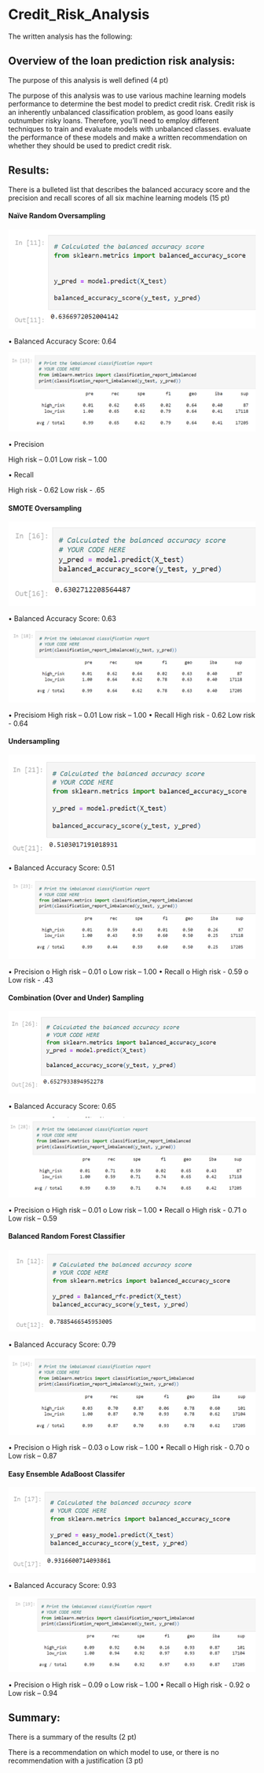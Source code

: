 # Credit_Risk_Analysis

The written analysis has the following:

## Overview of the loan prediction risk analysis:
  The purpose of this analysis is well defined (4 pt)

The purpose of this analysis was to use various machine learning models performance to determine the best model to predict credit risk. Credit risk is an inherently unbalanced classification problem, as good loans easily outnumber risky loans. Therefore, you’ll need to employ different techniques to train and evaluate models with unbalanced classes.
evaluate the performance of these models and make a written recommendation on whether they should be used to predict credit risk.

## Results:
There is a bulleted list that describes the balanced accuracy score and the precision and recall scores of all six machine learning models (15 pt)
#### Naïve Random Oversampling

![Alt Text](https://github.com/lauren1478/Credit_Risk_Analysis/blob/main/PNGs/NRS1.PNG)

  •	Balanced Accuracy Score: 0.64

![Alt Text](https://github.com/lauren1478/Credit_Risk_Analysis/blob/main/PNGs/NRS2.PNG)

  •	Precision
  
  High risk – 0.01
  Low risk – 1.00
  
  • Recall
  
  High risk - 0.62
  Low risk - .65

#### SMOTE Oversampling

![Alt Text](https://github.com/lauren1478/Credit_Risk_Analysis/blob/main/PNGs/SMOTE1.PNG) 
  
  •	Balanced Accuracy Score: 0.63

![Alt Text](https://github.com/lauren1478/Credit_Risk_Analysis/blob/main/PNGs/SMOTE2.PNG) 

  •	Precisiom
      High risk – 0.01
      Low risk – 1.00
  •	Recall
      High risk - 0.62
      Low risk - 0.64

#### Undersampling

![Alt Text](https://github.com/lauren1478/Credit_Risk_Analysis/blob/main/PNGs/Over1.PNG)  

  •	Balanced Accuracy Score: 0.51

![Alt Text](https://github.com/lauren1478/Credit_Risk_Analysis/blob/main/PNGs/over2.PNG) 

  •	Precision
    o	High risk – 0.01
    o	Low risk – 1.00
  •	Recall
    o	High risk - 0.59
    o	Low risk - .43

#### Combination (Over and Under) Sampling

![Alt Text](https://github.com/lauren1478/Credit_Risk_Analysis/blob/main/PNGs/overandunder1.PNG)

  •	Balanced Accuracy Score: 0.65

![Alt Text](https://github.com/lauren1478/Credit_Risk_Analysis/blob/main/PNGs/overandunder2.PNG) 

  •	Precision
    o	High risk – 0.01
    o Low risk – 1.00
  •	Recall
    o	High risk - 0.71
    o	Low risk – 0.59

#### Balanced Random Forest Classifier

![Alt Text](https://github.com/lauren1478/Credit_Risk_Analysis/blob/main/PNGs/RFM1.PNG)
  
  •	Balanced Accuracy Score: 0.79

![Alt Text](https://github.com/lauren1478/Credit_Risk_Analysis/blob/main/PNGs/RFM2.PNG) 

  •	Precision
    o	High risk – 0.03
    o	Low risk – 1.00
  •	Recall
    o	High risk - 0.70
    o Low risk – 0.87

#### Easy Ensemble AdaBoost Classifer

![Alt Text](https://github.com/lauren1478/Credit_Risk_Analysis/blob/main/PNGs/Easy1.PNG)

  •	Balanced Accuracy Score: 0.93

![Alt Text](https://github.com/lauren1478/Credit_Risk_Analysis/blob/main/PNGs/Easy2.PNG) 

  •	Precision
    o	High risk – 0.09
    o	Low risk – 1.00
  •	Recall
    o	High risk - 0.92
    o	Low risk – 0.94

## Summary:
There is a summary of the results (2 pt)

There is a recommendation on which model to use, or there is no recommendation with a justification (3 pt)

